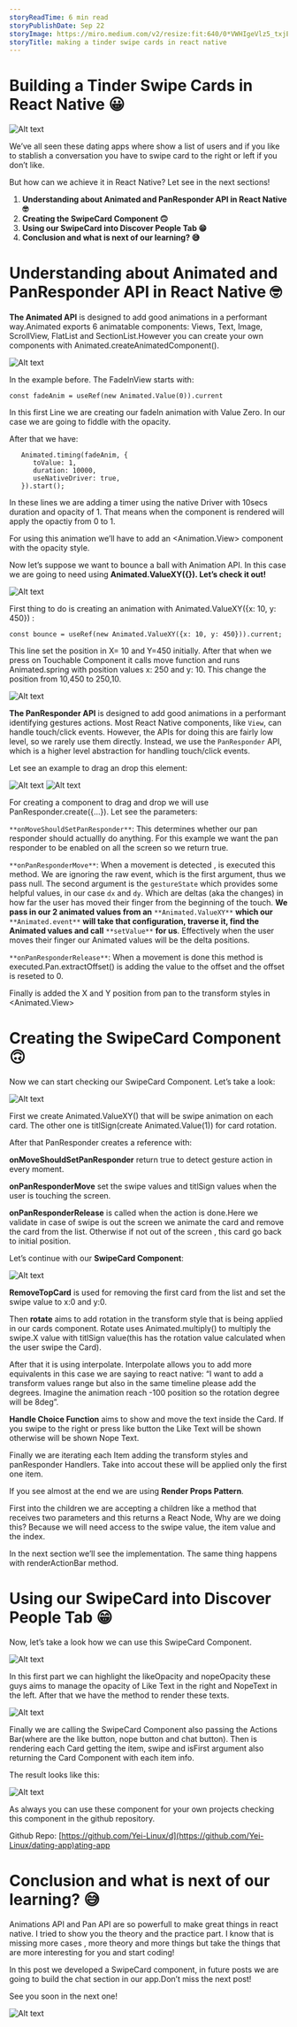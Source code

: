 ```yaml
---
storyReadTime: 6 min read
storyPublishDate: Sep 22
storyImage: https://miro.medium.com/v2/resize:fit:640/0*VWHIgeVlz5_txjEP.png
storyTitle: making a tinder swipe cards in react native
---
```


Building a Tinder Swipe Cards in React Native 😀
================================================

![Alt text](https://miro.medium.com/v2/resize:fit:640/0*VWHIgeVlz5_txjEP.png)

We’ve all seen these dating apps where show a list of users and if you like to stablish a conversation you have to swipe card to the right or left if you don’t like.

But how can we achieve it in React Native? Let see in the next sections!

1.  **Understanding about Animated and PanResponder API in React Native 🤓**
2.  **Creating the SwipeCard Component 🙃**
3.  **Using our SwipeCard into Discover People Tab 😁**
4.  **Conclusion and what is next of our learning? 😅**

Understanding **about Animated and PanResponder API in React Native** 🤓
========================================================================

**The Animated API** is designed to add good animations in a performant way.Animated exports 6 animatable components: Views, Text, Image, ScrollView, FlatList and SectionList.However you can create your own components with Animated.createAnimatedComponent().

![Alt text](https://miro.medium.com/v2/resize:fit:640/1*CIfSjOyHZv7cjLzJl1JaXg.png)

In the example before. The FadeInView starts with:

```
const fadeAnim = useRef(new Animated.Value(0)).current
```

In this first Line we are creating our fadeIn animation with Value Zero. In our case we are going to fiddle with the opacity.

After that we have:

```
   Animated.timing(fadeAnim, {  
      toValue: 1,  
      duration: 10000,  
      useNativeDriver: true,  
   }).start();
```

In these lines we are adding a timer using the native Driver with 10secs duration and opacity of 1. That means when the component is rendered will apply the opactiy from 0 to 1.

For using this animation we’ll have to add an <Animation.View> component with the opacity style.

Now let’s suppose we want to bounce a ball with Animation API. In this case we are going to need using **Animated.ValueXY({}). Let’s check it out!**

![Alt text](https://miro.medium.com/v2/resize:fit:640/1*oWH5ev4BMwlrPX5mg8ajRg.png)

First thing to do is creating an animation with Animated.ValueXY({x: 10, y: 450}) :

```
const bounce = useRef(new Animated.ValueXY({x: 10, y: 450})).current;
```

This line set the position in X= 10 and Y=450 initially. After that when we press on Touchable Component it calls move function and runs Animated.spring with position values x: 250 and y: 10. This change the position from 10,450 to 250,10.

![Alt text](https://miro.medium.com/v2/resize:fit:640/0*NaV_7DmeWoVDWsK_.gif)

**The PanResponder API** is designed to add good animations in a performant identifying gestures actions. Most React Native components, like `View`, can handle touch/click events. However, the APIs for doing this are fairly low level, so we rarely use them directly. Instead, we use the `PanResponder` API, which is a higher level abstraction for handling touch/click events.

Let see an example to drag an drop this element:

![Alt text](https://miro.medium.com/v2/resize:fit:640/1*aC_RBQOS0axjL31xb8ZQUw.png)
![Alt text](https://miro.medium.com/v2/resize:fit:640/1*f_dyrfD2QW-XOZx2Ryhr1w.png)

For creating a component to drag and drop we will use PanResponder.create({…}). Let see the parameters:

`**onMoveShouldSetPanResponder**`: This determines whether our pan responder should actuallly do anything. For this example we want the pan responder to be enabled on all the screen so we return true.

`**onPanResponderMove**`: When a movement is detected , is executed this method. We are ignoring the raw event, which is the first argument, thus we pass null. The second argument is the `gestureState` which provides some helpful values, in our case `dx` and `dy`. Which are deltas (aka the changes) in how far the user has moved their finger from the beginning of the touch. **We pass in our 2 animated values from an** `**Animated.ValueXY**` **which our** `**Animated.event**` **will take that configuration, traverse it, find the Animated values and call** `**setValue**` **for us**. Effectively when the user moves their finger our Animated values will be the delta positions.

`**onPanResponderRelease**`: When a movement is done this method is executed.Pan.extractOffset() is adding the value to the offset and the offset is reseted to 0.

Finally is added the X and Y position from pan to the transform styles in <Animated.View>

**Creating the SwipeCard Component 🙃**
=======================================

Now we can start checking our SwipeCard Component. Let’s take a look:

![Alt text](https://miro.medium.com/v2/resize:fit:640/1*AA4v-xBxoBsE5KDlfMagzg.png)

First we create Animated.ValueXY() that will be swipe animation on each card. The other one is titlSign(create Animated.Value(1)) for card rotation.

After that PanResponder creates a reference with:

**onMoveShouldSetPanResponder** return true to detect gesture action in every moment.

**onPanResponderMove** set the swipe values and titlSign values when the user is touching the screen.

**onPanResponderRelease** is called when the action is done.Here we validate in case of swipe is out the screen we animate the card and remove the card from the list. Otherwise if not out of the screen , this card go back to initial position.

Let’s continue with our **SwipeCard Component**:

![Alt text](https://miro.medium.com/v2/resize:fit:640/1*FAd-2EBpdLDZV07TyVPl2g.png)

**RemoveTopCard** is used for removing the first card from the list and set the swipe value to x:0 and y:0.

Then **rotate** aims to add rotation in the transform style that is being applied in our cards component. Rotate uses Animated.multiply() to multiply the swipe.X value with titlSign value(this has the rotation value calculated when the user swipe the Card).

After that it is using interpolate. Interpolate allows you to add more equivalents in this case we are saying to react native: “I want to add a transform values range but also in the same timeline please add the degrees. Imagine the animation reach -100 position so the rotation degree will be 8deg”.

**Handle Choice Function** aims to show and move the text inside the Card. If you swipe to the right or press like button the Like Text will be shown otherwise will be shown Nope Text.

Finally we are iterating each Item adding the transform styles and panResponder Handlers. Take into accout these will be applied only the first one item.

If you see almost at the end we are using **Render Props Pattern**.

First into the children we are accepting a children like a method that receives two parameters and this returns a React Node, Why are we doing this? Because we will need access to the swipe value, the item value and the index.

In the next section we’ll see the implementation. The same thing happens with renderActionBar method.

**Using our SwipeCard into Discover People Tab 😁**
===================================================

Now, let’s take a look how we can use this SwipeCard Component.

![Alt text](https://miro.medium.com/v2/resize:fit:640/1*A7EoD3n5BK2isCm9xNjZnA.png)

In this first part we can highlight the likeOpacity and nopeOpacity these guys aims to manage the opacity of Like Text in the right and NopeText in the left. After that we have the method to render these texts.

![Alt text](https://miro.medium.com/v2/resize:fit:640/1*UcKSniT_-eG0FD9B2yWK8A.png)

Finally we are calling the SwipeCard Component also passing the Actions Bar(where are the like button, nope button and chat button). Then is rendering each Card getting the item, swipe and isFirst argument also returning the Card Component with each item info.

The result looks like this:

![Alt text](https://miro.medium.com/v2/resize:fit:640/1*RxZJeKXDHbhAEaJ1UdtC8Q.gif)

As always you can use these component for your own projects checking this component in the github repository.

Github Repo: [https://github.com/Yei-Linux/d](https://github.com/Yei-Linux/dating-app)ating-app

**Conclusion and what is next of our learning? 😅**
===================================================

Animations API and Pan API are so powerfull to make great things in react native. I tried to show you the theory and the practice part. I know that is missing more cases , more theory and more things but take the things that are more interesting for you and start coding!

In this post we developed a SwipeCard component, in future posts we are going to build the chat section in our app.Don’t miss the next post!

See you soon in the next one!

![Alt text](https://miro.medium.com/v2/resize:fit:640/0*1-D3aBpz1Y-r6wSS.png)